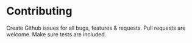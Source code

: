 # Contributing #

Create Github issues for all bugs, features & requests. Pull requests are welcome. Make sure tests are included.
